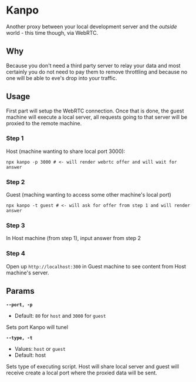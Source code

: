 # Kanpo

Another proxy between your local development server and the _outside_ world - this time though, via WebRTC.

## Why

Because you don't need a third party server to relay your data and most certainly you do not need to pay them to remove throttling and because no one will be able to eve's drop into your traffic.

## Usage

First part will setup the WebRTC connection. Once that is done, the guest machine will execute a local server, all requests going to that server will be proxied to the remote machine.

### Step 1

Host (machine wanting to share local port 3000):

`npx kanpo -p 3000 # <- will render webrtc offer and will wait for answer`

### Step 2

Guest (maching wanting to access some other machine's local port)

`npx kanpo -t guest # <- will ask for offer from step 1 and will render answer`

### Step 3

In Host machine (from step 1), input answer from step 2

### Step 4

Open up `http://localhost:300` in Guest machine to see content from Host machine's server.


## Params

**`--port, -p`**

- Default: `80` for `host` and `3000` for `guest`

Sets port Kanpo will tunel

**`--type, -t`**

- Values: `host` or `guest`
- Default: host

Sets type of executing script. Host will share local server and guest will receive create a local port where the proxied data will be sent.
